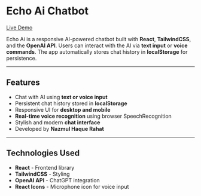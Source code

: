 # Echo Ai Chatbot

[Live Demo](https://echo-ai-nhr.netlify.app/)

Echo Ai is a responsive AI-powered chatbot built with **React**, **TailwindCSS**, and the **OpenAI API**. Users can interact with the AI via **text input** or **voice commands**. The app automatically stores chat history in **localStorage** for persistence.

---

## Features

- Chat with AI using **text or voice input**
- Persistent chat history stored in **localStorage**
- Responsive UI for **desktop and mobile**
- **Real-time voice recognition** using browser SpeechRecognition
- Stylish and modern **chat interface**
- Developed by **Nazmul Haque Rahat**

---

## Technologies Used

- **React** - Frontend library
- **TailwindCSS** - Styling
- **OpenAI API** - ChatGPT integration
- **React Icons** - Microphone icon for voice input
